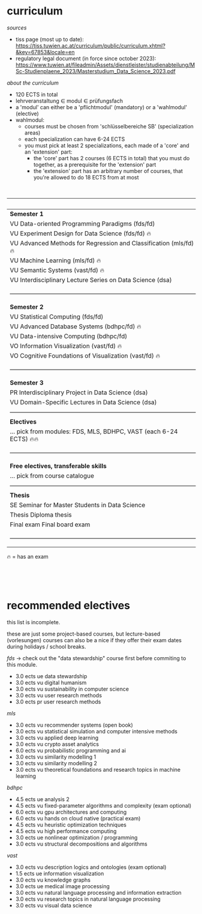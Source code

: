 # curriculum

_sources_

- tiss page (most up to date): https://tiss.tuwien.ac.at/curriculum/public/curriculum.xhtml?&key=67853&locale=en
- regulatory legal document (in force since october 2023): https://www.tuwien.at/fileadmin/Assets/dienstleister/studienabteilung/MSc-Studienplaene_2023/Masterstudium_Data_Science_2023.pdf

_about the curriculum_

- 120 ECTS in total
- lehrveranstaltung $\in$ modul $\in$ prüfungsfach
- a 'modul' can either be a 'pflichtmodul' (mandatory) or a 'wahlmodul' (elective)
- wahlmodul:
     - courses must be chosen from 'schlüsselbereiche SB' (specialization areas)
     - each specialization can have 6-24 ECTS
     - you must pick at least 2 specializations, each made of a 'core' and an 'extension' part:
	     - the 'core' part has 2 courses (6 ECTS in total) that you must do together, as a prerequisite for the 'extension' part
	     - the 'extension' part has an arbitrary number of courses, that you're allowed to do 18 ECTS from at most

<br>

|                                                                       | ECTS   |
| :-------------------------------------------------------------------- | :----- |
| **Semester 1**                                                        |        |
| VU Data-oriented Programming Paradigms (fds/fd)                       | 3.0    |
| VU Experiment Design for Data Science (fds/fd) 🔥                     | 3.0    |
| VU Advanced Methods for Regression and Classification (mls/fd) 🔥     | 4.5    |
| VU Machine Learning (mls/fd) 🔥                                       | 4.5    |
| VU Semantic Systems (vast/fd) 🔥                                      | 3.0    |
| VU Interdisciplinary Lecture Series on Data Science (dsa)             | 1.0    |
| ––––––––––––––––––––––––––––––––––––––––––––––––––––––––––––––        | Σ 19.0 |
| **Semester 2**                                                        |        |
| VU Statistical Computing (fds/fd)                                     | 3.0    |
| VU Advanced Database Systems (bdhpc/fd) 🔥                            | 6.0    |
| VU Data-intensive Computing (bdhpc/fd)                                | 3.0    |
| VO Information Visualization (vast/fd) 🔥                             | 3.0    |
| VO Cognitive Foundations of Visualization (vast/fd) 🔥                | 3.0    |
| ––––––––––––––––––––––––––––––––––––––––––––––––––––––––––––––        | Σ 18.0 |
| **Semester 3**                                                        |        |
| PR Interdisciplinary Project in Data Science (dsa)                    | 5.0    |
| VU Domain-Specific Lectures in Data Science (dsa)                     | 3.0    |
| ––––––––––––––––––––––––––––––––––––––––––––––––––––––––––––––        | Σ 8.0  |
| **Electives**                                                         |        |
| … pick from modules: FDS, MLS, BDHPC, VAST (each 6-24 ECTS) 🔥🔥       | 36.0   |
| ––––––––––––––––––––––––––––––––––––––––––––––––––––––––––––––        | Σ 36.0 |
| **Free electives, transferable skills**                               |        |
| … pick from course catalogue                                          | 9.0    |
| ––––––––––––––––––––––––––––––––––––––––––––––––––––––––––––––        | Σ 9.0  |
| **Thesis**                                                            |        |
| SE Seminar for Master Students in Data Science                        | 1.5    |
| Thesis Diploma thesis                                                 | 27.0   |
| Final exam Final board exam                                           | 1.5    |
| ––––––––––––––––––––––––––––––––––––––––––––––––––––––––––––––        | Σ 30.0 |

🔥 = has an exam

<br><br><br>

# recommended electives

this list is incomplete.

these are just some project-based courses, but lecture-based (vorlesungen) courses can also be a nice if they offer their exam dates during holidays / school breaks.

_fds_ → check out the "data stewardship" course first before commiting to this module.

- 3.0 ects ue data stewardship
- 3.0 ects vu digital humanism
- 3.0 ects vu sustainability in computer science
- 3.0 ects vu user research methods
- 3.0 ects pr user research methods

_mls_

- 3.0 ects vu recommender systems (open book)
- 3.0 ects vu statistical simulation and computer intensive methods
- 3.0 ects vu applied deep learning
- 3.0 ects vu crypto asset analytics
- 6.0 ects vu probabilistic programming and ai
- 3.0 ects vu similarity modelling 1
- 3.0 ects vu similarity modelling 2
- 3.0 ects vu theoretical foundations and research topics in machine learning

_bdhpc_

- 4.5 ects ue analysis 2
- 4.5 ects vu fixed-parameter algorithms and complexity (exam optional)
- 6.0 ects vu gpu architectures and computing
- 6.0 ects vu hands on cloud native (practical exam)
- 4.5 ects vu heuristic optimization techniques
- 4.5 ects vu high performance computing
- 3.0 ects ue nonlinear optimization / programming
- 3.0 ects vu structural decompositions and algorithms

_vast_

- 3.0 ects vu description logics and ontologies (exam optional)
- 1.5 ects ue information visualization
- 3.0 ects vu knowledge graphs
- 3.0 ects ue medical image processing 
- 3.0 ects vu natural language processing and information extraction
- 3.0 ects vu research topics in natural language processing
- 3.0 ects vu visual data science

